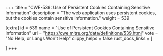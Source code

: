 +++
title = "CWE-539: Use of Persistent Cookies Containing Sensitive Information"
description	= "The web application uses persistent cookies, but the cookies contain sensitive information."
weight = 539

[extra]
id = 539
name = "Use of Persistent Cookies Containing Sensitive Information"
url = "https://cwe.mitre.org/data/definitions/539.html"
vote = "No Help, or Langs Won't Help"
clippy_helps = false
rust_docs_links = [
	
]
+++

